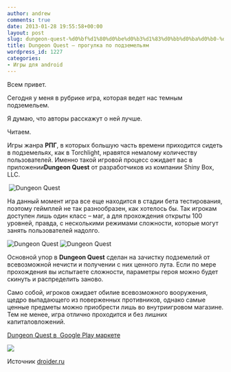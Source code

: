 ```yaml
---
author: andrew
comments: true
date: 2013-01-28 19:55:58+00:00
layout: post
slug: dungeon-quest-%d0%bf%d1%80%d0%be%d0%b3%d1%83%d0%bb%d0%ba%d0%b0-%d0%bf%d0%be-%d0%bf%d0%be%d0%b4%d0%b7%d0%b5%d0%bc%d0%b5%d0%bb%d1%8c%d1%8f%d0%bc
title: Dungeon Quest – прогулка по подземельям
wordpress_id: 1227
categories:
- Игры для android
---
```


Всем привет.





Сегодня у меня в рубрике игра, которая ведет нас темным подземельем.





Я думаю, что авторы расскажут о ней лучше.





Читаем.


<!-- more -->


Игры жанра **РПГ**, в которых большую часть времени приходится сидеть в подземельях, как в Torchlight, нравятся немалому количеству пользователей. Именно такой игровой процесс ожидает вас в приложении**Dungeon Quest** от разработчиков из компании Shiny Box, LLC.





 ![Dungeon Quest ](http://droider.ru/wp-content/uploads/2013/01/logo16-640x312.jpg)





На данный момент игра все еще находится в стадии бета тестирования, поэтому геймплей не так разнообразен, как хотелось бы. Так игрокам доступен лишь один класс – маг, а для прохождения открыты 100 уровней, правда, с несколькими режимами сложности, которые могут занять пользователей надолго.





![Dungeon Quest ](http://droider.ru/wp-content/uploads/2013/01/135-300x179.jpg)
![Dungeon Quest ](http://droider.ru/wp-content/uploads/2013/01/233-300x179.jpg)


Основной упор в **Dungeon Quest** сделан на зачистку подземелий от всевозможной нечисти и получении с них ценного лута. Если по мере прохождения вы испытаете сложности, параметры героя можно будет скинуть и распределить заново.









Само собой, игроков ожидает обилие всевозможного вооружения, щедро выпадающего из поверженных противников, однако самые ценные предметы можно приобрести лишь во внутриигровом магазине. Тем не менее, игра отлично проходится и без лишних капиталовложений.





[Dungeon Quest в  Google Play маркете](http://droider.ru/goto/http://play.google.com/store/apps/details?id=com.shinybox.smash&feature=search_result)





![](http://chart.apis.google.com/chart?cht=qr&chs=150x150&chl=market://details?id=com.shinybox.smash)





Источник [droider.ru](http://droider.ru/post/dungeon-quest-progulka-po-podzemelyam-28-01-2013/)
